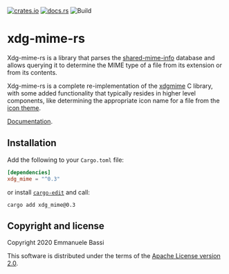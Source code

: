 [![crates.io](https://img.shields.io/crates/v/xdg_mime.svg)](https://crates.io/crates/xdg_mime)
[![docs.rs](https://docs.rs/xdg_mime/badge.svg)](https://docs.rs/xdg_mime)
![Build](https://github.com/ebassi/xdg-mime-rs/workflows/build/badge.svg)

xdg-mime-rs
===========

Xdg-mime-rs is a library that parses the [shared-mime-info][shared-mime]
database and allows querying it to determine the MIME type of a file from
its extension or from its contents.

Xdg-mime-rs is a complete re-implementation of the [xdgmime][xdgmime] C
library, with some added functionality that typically resides in higher
level components, like determining the appropriate icon name for a file
from the [icon theme][fdo-icon-theme].

[Documentation][docs].

Installation
------------

Add the following to your `Cargo.toml` file:

```toml
[dependencies]
xdg_mime = "^0.3"
```

or install [`cargo-edit`][cargo-edit] and call:

```
cargo add xdg_mime@0.3
```

Copyright and license
---------------------

Copyright 2020  Emmanuele Bassi

This software is distributed under the terms of the [Apache License
version 2.0](./LICENSE.txt).

[shared-mime]: https://freedesktop.org/wiki/Specifications/shared-mime-info-spec/
[xdgmime]: https://gitlab.freedesktop.org/xdg/xdgmime
[fdo-icon-theme]: https://specifications.freedesktop.org/icon-theme-spec/icon-theme-spec-latest.html
[cargo-edit]: https://github.com/killercup/cargo-edit
[docs]: https://docs.rs/xdg_mime/
